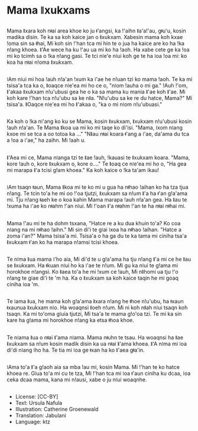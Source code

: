 # Mama ǁxukxams

##
Mama ǁxara koh nǂai area khoe ko ju ǂ'angsi, ka ǃ'aihn ǁa'aǃ'au, gǂu'u, kosin madika disin. Te ka sa koh kaice jan o ǁxukxam. Xabesin mama koh kxae ǃoma sin sa ǂhai, Mi koh sin ǃ'han tca mi hin te o jua ha kaice are ko ha ǃka nǃang khoea. ǁ'Ae wece ha ku ǃ'au ua mi ko ha ǃaoh. Ha xabe cete ge ka ǃoa mi ko tcimh sa o ǃka nǃang gasi. Te tci nǀe'e nǀui koh ge te ha ǀoa ǃoa mi: ko koa ha nǂai nǃoma ǁxukxam.

##
ǀAm nǀui mi hoa ǃauh nǃa'an ǃxum ka ǀ'ae he nǃuan tzi ko mama ǃaoh. Te ka mi tsisa'a tca ka o, ǁoaqce nǀe'ea mi ho ce o, "nǀom ǃauha o mi ga." ǃAuh ǃ'om, ǁ'akaa ǁxukxam nǃu'ubusi gea he o ka sa mama ku mania ǁ'ae koh ǁ'ae. Mi koh kare ǃ'han tca nǃu'ubu sa ke nǁa. "Nǃu'ubu sa ke re du hatce, Mama?" Mi tsisa'a. ǁOaqce nǀe'ea mi ho ǁ'akaa o, "ka o mi nǀom nǃu'ubuasi."

##
Ka koh o ǃka nǀ'ang ko ku se Mama, kosin ǁxukxam, ǁxukxam nǃu'ubusi kosin ǃauh nǃa'an. Te Mama ǁkoa ua mi ko mi taqe ko di'isi. "Mama, ǀxom nǀang kxoe mi se tca a oo totoa ka ..." "Nǁau nǂai koara ǂ'ang a ǀ'ae, da'ama du tca a ǃoa a ǀ'ae," ha zaihn. Mi ǃaah u.

##
ǁ'Aea mi ce, Mama nǀanga tzi te ǁae ǃauh, ǃkauasi te ǁxukxam koara. "Mama, kore ǃauh o, kore ǁxukxam o, kore o…." Te ǁoaq ce nǀe'ea mi ho o, "Ha gea mi marapa ǁ'a tcisi gǃam khoea." Ka koh kaice o ǃka ta'am ǀkau!

##
ǀAm tsaqn ǂaun, Mama ǁkoa mi te ko mi u gua ha nǂhao ǃaihan ko ha tza tjua nǃang. Te tcin to'a he mi oo ǃ'oa tjutzi, ǁxukxam sa nǃum ǁ'a ha ǂ'an gǃa'ama mi. Tju nǃang ǂaeh ke o koa kahin Mama marapa ǃauh nǃa'an gea. Ha ǁau te ǃxuma ha ǀ'ae ko nǂahm ǃ'an nǀui. Mi ǃ'oan ǁ'a nǂahm ǃ'an te ha nǂai nǂhai mi.

##
Mama ǃ'au mi te ha dohm tsxana, "Hatce re a ku dua khuin to'a? Ko coa nǀang na mi nǂhao ǃaihn." Mi sin di'i te gǀai ǀxoa ha nǂhao ǃaihan. "Hatce a zoma ǀ'an?" Mama tsisa'a mi. Tsisa'a o ha ga du te ka tama mi ciniha tsa'a ǁxukxam ǂ'an ko ha marapa nǃamsi tcisi khoea.

##
Te nǀma ǁua mama ǀ'ho aia, Mi di'd te u gǃa'ama ha tju nǃang ǁ'a mi ce he ǁau se ǁxukxam. Ha ǂkuan nǀui ho ka ǀ'ae te nǃum. Mi gu ka nǀui te gǃama mi horokhoe nǃangsi. Ko ǁaea to'a he mi ǃxum ce ǃauh, Mi nǁhomi ua tju ǃ'o nǃang te gǀae di'i te 'm ha. Ka o ǁxukxam sa koh kaice taqin he mi goaq ciniha ǀoa 'm.

##
Te ǀama ǁua, he mama koh gǃa'ama ǁxara nǃang he ǂhoe nǃu'ubu, ha ǂxaun ǂxaunua ǁxukxam nǀo. Ha woaqnsi ǁoeh nǃum. Mi ni koh nǁah nǀui tsaqn koh tsaqn. Ka mi to'oma gǀuia tjutzi, Mi tsa'a te mama gǃo'oa tzi. Te mi ka sin kare ha gǃama mi horokhoe nǃang ka etsa ǂhoa khoe.

##
Te nǀama ǁua o nǂai ǁ'ama nǀama. Mama nǂuhn te tsau. Ha woaqnsi ha ǁae ǁxukxam sa nǃum kosin madik disin ka ua nǂai ǁ'ama khoea. ǁ'A nǀma mi ǀoa di'di nǀang ǀho ha. Te tia mi ǀoa ge ǂxan ha ko ǁ'aea gǂa'in.

##
ǀAma to'a ǁ'a gǃaoh aia sa mba ǃau mi, kosin Mama. Mi ǃ'han te ko hatce khoea re. Gǀua to'a mi cu te tza, Mi ǃ'han tca mi ǀoa ǂ'aun ciniha ku dcaa, ǀoa ceka dcaa mama, kana mi nǃausi, xabe o ju nǀui woaqnhe.

##
* License: [CC-BY]
* Text: Ursula Nafula
* Illustration: Catherine Groenewald
* Translation: Jabulani
* Language: ktz
